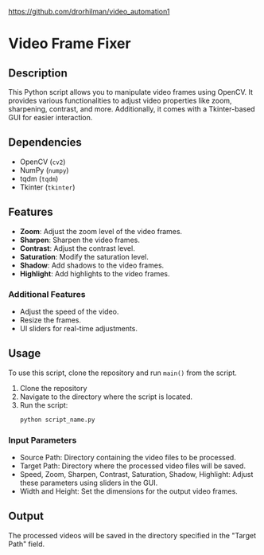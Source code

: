 https://github.com/drorhilman/video_automation1
# Video Frame Fixer

## Description

This Python script allows you to manipulate video frames using OpenCV. It provides various functionalities to adjust video properties like zoom, sharpening, contrast, and more. Additionally, it comes with a Tkinter-based GUI for easier interaction.

## Dependencies

- OpenCV (`cv2`)
- NumPy (`numpy`)
- tqdm (`tqdm`)
- Tkinter (`tkinter`)

## Features

- **Zoom**: Adjust the zoom level of the video frames.
- **Sharpen**: Sharpen the video frames.
- **Contrast**: Adjust the contrast level.
- **Saturation**: Modify the saturation level.
- **Shadow**: Add shadows to the video frames.
- **Highlight**: Add highlights to the video frames.

### Additional Features

- Adjust the speed of the video.
- Resize the frames.
- UI sliders for real-time adjustments.

## Usage

To use this script, clone the repository and run `main()` from the script.

1. Clone the repository
2. Navigate to the directory where the script is located.
3. Run the script:
   ```bash
   python script_name.py
   ```

### Input Parameters

- Source Path: Directory containing the video files to be processed.
- Target Path: Directory where the processed video files will be saved.
- Speed, Zoom, Sharpen, Contrast, Saturation, Shadow, Highlight: Adjust these parameters using sliders in the GUI.
- Width and Height: Set the dimensions for the output video frames.

## Output

The processed videos will be saved in the directory specified in the "Target Path" field.

